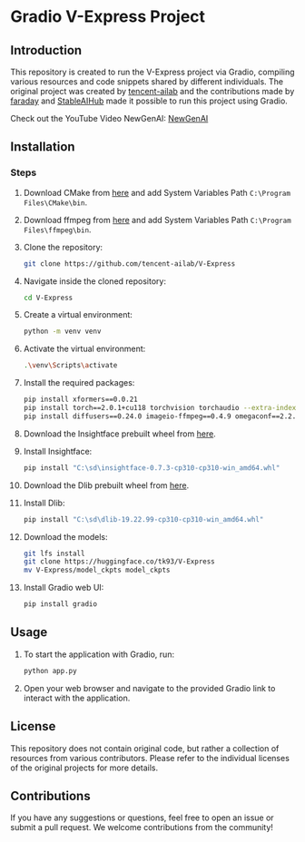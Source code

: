# Gradio V-Express Project

## Introduction

This repository is created to run the V-Express project via Gradio, compiling various resources and code snippets shared by different individuals. The original project was created by [tencent-ailab](https://github.com/tencent-ailab/V-Express) and the contributions made by [faraday](https://github.com/faraday) and [StableAIHub](https://www.youtube.com/@StableAIHub) made it possible to run this project using Gradio.

Check out the YouTube Video NewGenAI:
[NewGenAI](https://youtu.be/OFt6a2rR8GY?si=S82ZwP1w1OJvlYJR)

## Installation

### Steps

1. Download CMake from [here](https://cmake.org/download/) and add System Variables Path `C:\Program Files\CMake\bin`.

2. Download ffmpeg from [here](https://ffmpeg.org/download.html) and add System Variables Path `C:\Program Files\ffmpeg\bin`.

3. Clone the repository:
   ```bash
   git clone https://github.com/tencent-ailab/V-Express
   ```
4. Navigate inside the cloned repository:
   ```bash
   cd V-Express
   ```
5. Create a virtual environment:
   ```bash
   python -m venv venv
   ```
6. Activate the virtual environment:
   ```bash
   .\venv\Scripts\activate
   ```
7. Install the required packages:

   ```bash
   pip install xformers==0.0.21
   pip install torch==2.0.1+cu118 torchvision torchaudio --extra-index-url https://download.pytorch.org/whl/cu118
   pip install diffusers==0.24.0 imageio-ffmpeg==0.4.9 omegaconf==2.2.3 onnxruntime-gpu==1.16.3 safetensors==0.4.2 transformers==4.30.2 einops==0.4.1 tqdm==4.66.1 av==11.0.0 accelerate
   ```

8. Download the Insightface prebuilt wheel from [here](https://github.com/Gourieff/Assets/tree/main/Insightface).

9. Install Insightface:

   ```bash
   pip install "C:\sd\insightface-0.7.3-cp310-cp310-win_amd64.whl"
   ```

10. Download the Dlib prebuilt wheel from [here](https://github.com/z-mahmud22/Dlib_Windows_Python3.x).

11. Install Dlib:

    ```bash
    pip install "C:\sd\dlib-19.22.99-cp310-cp310-win_amd64.whl"
    ```

12. Download the models:

    ```bash
    git lfs install
    git clone https://huggingface.co/tk93/V-Express
    mv V-Express/model_ckpts model_ckpts
    ```

13. Install Gradio web UI:
    ```bash
    pip install gradio
    ```

## Usage

1. To start the application with Gradio, run:

   ```bash
   python app.py
   ```

2. Open your web browser and navigate to the provided Gradio link to interact with the application.

## License

This repository does not contain original code, but rather a collection of resources from various contributors. Please refer to the individual licenses of the original projects for more details.

## Contributions

If you have any suggestions or questions, feel free to open an issue or submit a pull request. We welcome contributions from the community!

